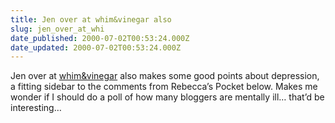 ```yaml
---
title: Jen over at whim&vinegar also
slug: jen_over_at_whi
date_published: 2000-07-02T00:53:24.000Z
date_updated: 2000-07-02T00:53:24.000Z
---
```


Jen over at [whim&vinegar](http://gooddeed.net/blog/) also makes some good points about depression, a fitting sidebar to the comments from Rebecca’s Pocket below. Makes me wonder if I should do a poll of how many bloggers are mentally ill… that’d be interesting…
